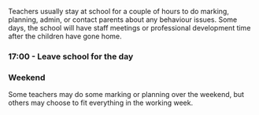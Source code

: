 Teachers usually stay at school for a couple of hours to do marking, planning, admin, or contact parents about any behaviour issues. Some days, the school will have staff meetings or professional development time after the children have gone home. 

### 17:00 - Leave school for the day 

### Weekend 
Some teachers may do some marking or planning over the weekend, but others may choose to fit everything in the working week. 
